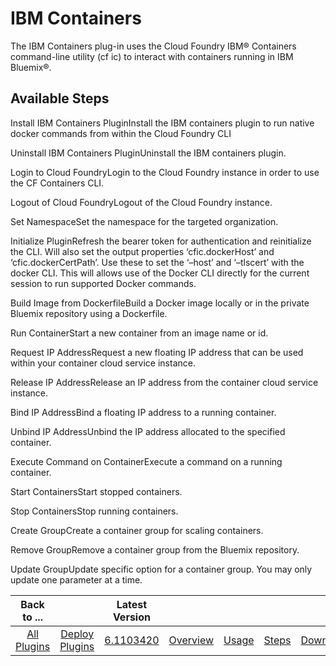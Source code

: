 
# IBM Containers

The IBM Containers plug-in uses the Cloud Foundry IBM® Containers command-line utility (cf ic) to interact with containers running in IBM Bluemix®.


## Available Steps


Install IBM Containers PluginInstall the IBM containers plugin to run native docker commands from within the Cloud Foundry CLI

Uninstall IBM Containers PluginUninstall the IBM containers plugin.

Login to Cloud FoundryLogin to the Cloud Foundry instance in order to use the CF Containers CLI.

Logout of Cloud FoundryLogout of the Cloud Foundry instance.

Set NamespaceSet the namespace for the targeted organization.

Initialize PluginRefresh the bearer token for authentication and reinitialize the CLI. Will also set the output properties ‘cfic.dockerHost’ and ‘cfic.dockerCertPath’. Use these to set the ‘–host’ and ‘–tlscert’ with the docker CLI. This will allows use of the Docker CLI directly for the current session to run supported Docker commands.

Build Image from DockerfileBuild a Docker image locally or in the private Bluemix repository using a Dockerfile.

Run ContainerStart a new container from an image name or id.

Request IP AddressRequest a new floating IP address that can be used within your container cloud service instance.

Release IP AddressRelease an IP address from the container cloud service instance.

Bind IP AddressBind a floating IP address to a running container.

Unbind IP AddressUnbind the IP address allocated to the specified container.

Execute Command on ContainerExecute a command on a running container.

Start ContainersStart stopped containers.

Stop ContainersStop running containers.

Create GroupCreate a container group for scaling containers.

Remove GroupRemove a container group from the Bluemix repository.

Update GroupUpdate specific option for a container group. You may only update one parameter at a time.



|Back to ...||Latest Version|||||
| :---: | :---: | :---: | :---: | :---: | :---: | :---: |
|[All Plugins](../../index.md)|[Deploy Plugins](../README.md)|[6.1103420](https://raw.githubusercontent.com/UrbanCode/IBM-UCD-PLUGINS/main/files/cloud-foundry-ibm-containers/cloud-foundry-containers-6.1103420.zip)|[Overview](overview.md)|[Usage](usage.md)|[Steps](steps.md)|[Downloads](downloads.md)|

